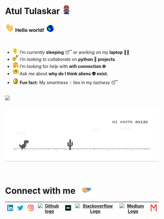 # Atul Tulaskar&nbsp;<img src="https://github.com/tulaskaratul/tulaskaratul/blob/master/Assets/Mario_Hello_Big.gif" width="30px">

### <img src="https://github.com/tulaskaratul/tulaskaratul/blob/master/Assets/Hi.gif" width="29px"> **Hello world!** &nbsp;<img src="https://github.com/tulaskaratul/tulaskaratul/blob/master/Assets/Earth.gif" width="24px">

<br>

- <img alt="GIF" src="https://github.com/tulaskaratul/tulaskaratul/blob/master/Assets/wave.gif" width="20vw" /> I’m *currently* **sleeping** 😴 or *working* on my **laptop** 👨‍💻
- <img alt="GIF" src="https://github.com/tulaskaratul/tulaskaratul/blob/master/Assets/headbang.gif" width="20vw" /> I’m *looking to collaborate* on **python 🐍 projects**.
- <img alt="GIF" src="https://github.com/tulaskaratul/tulaskaratul/blob/master/Assets/hmm.gif" width="20vw" /> I’m *looking* for *help* with **wifi connection 🌐**
- <img alt="GIF" src="https://github.com/tulaskaratul/tulaskaratul/blob/master/Assets/happy.gif" width="20vw" /> *Ask me* about **why do I think aliens 👽 exist.**
- <img alt="GIF" src="https://github.com/tulaskaratul/tulaskaratul/blob/master/Assets/coin.gif" width="20vw" /> **Fun fact:** My *smartness* 💡 lies in my *laziness* 😴

<br>

<a href="https://github.com/tulaskaratul">
  <img align="center" src="https://github-readme-stats.vercel.app/api/top-langs/?username=tulaskaratul&theme=dark&hide_langs_below=1" />
</a>

<br>
<br>


![Dino](https://github.com/tulaskaratul/tulaskaratul/blob/master/Assets/dino.gif)

<br>

# Connect with me<img src="https://github.com/tulaskaratul/tulaskaratul/blob/master/Assets/Handshake.gif" height="32px">


| [<img src="https://github.com/tulaskaratul/tulaskaratul/blob/master/Assets/Linkedin.svg" alt="Linkedin Logo" width="32">](https://in.linkedin.com/in/tulaskaratul) | [<img src="https://github.com/tulaskaratul/tulaskaratul/blob/master/Assets/Twitter.svg" alt="Twitter Logo" width="32">](https://twitter.com/tulaskaratul) | [<img src="https://github.com/tulaskaratul/tulaskaratul/blob/master/Assets/Instagram.svg" alt="instagram logo" width="32">](https://www.instagram.com/tulaskaratul/)| [<img src="https://cdn.svgporn.com/logos/github-icon.svg" alt="Github logo" width="34">](https://github.com/tulaskaratul) | [<img src="https://github.com/tulaskaratul/tulaskaratul/blob/master/Assets/HackerRank.svg" alt="HackerRank Logo" width="30">](https://www.hackerrank.com/) | [<img src="https://cdn.svgporn.com/logos/stackoverflow-icon.svg" alt="Stackoverflow Logo" width="28">](https://stackoverflow.com/users/13944080/tulaskaratul) | [<img src="https://cdn.svgporn.com/logos/medium.svg" alt="Medium Logo" width="30">](https://medium.com) | [<img src="https://github.com/tulaskaratul/tulaskaratul/blob/master/Assets/Gmail.svg" alt="Gmail logo" height="32">](mailto:tulaskaratul@gmail.com)
|:---:|:---:|:---:|:---:|:---:|:---:|:---:|:---:|
